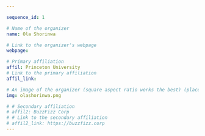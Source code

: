 ```yaml
---

sequence_id: 1

# Name of the organizer
name: Ola Shorinwa

# Link to the organizer's webpage
webpage: 

# Primary affiliation
affil: Princeton University
# Link to the primary affiliation
affil_link:

# An image of the organizer (square aspect ratio works the best) (place in the `assets/img/organizers` directory)
img: olashorinwa.png

# # Secondary affiliation
# affil2: BuzzFizz Corp
# # Link to the secondary affiliation
# affil2_link: https://buzzfizz.corp
---
```


